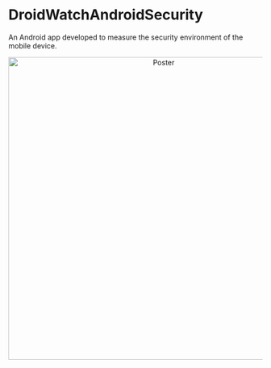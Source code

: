 # DroidWatchAndroidSecurity
An Android app developed to measure the security environment of the mobile device. 

<p align="center">
        <img src="https://github.com/qiaoranli/DroidWatchAndroidSecurity/blob/master/doc_images/AI_at_GCCIS.png" alt="Poster" align="middle" width="600" >
</p>

